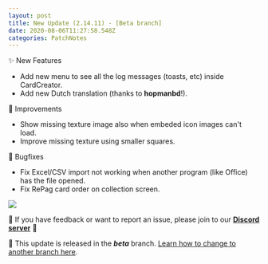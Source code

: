 ```yaml
---
layout: post
title: New Update (2.14.11) - [Beta branch]
date: 2020-08-06T11:27:58.548Z
categories: PatchNotes
---
```

✨ New Features

* Add new menu to see all the log messages (toasts, etc) inside CardCreator.
* Add new Dutch translation (thanks to **hopmanbd**!).



🔧 Improvements

* Show missing texture image also when embeded icon images can't load.
* Improve missing texture using smaller squares.



🐛 Bugfixes

* Fix Excel/CSV import not working when another program (like Office) has the file opened.
* Fix RePag card order on collection screen.

![](https://steamcdn-a.akamaihd.net/steamcommunity/public/images/clans/28448748/bd6874948116a0cce06a1ff667762f9709642805.png)

📌 If you have feedback or want to report an issue, please join to our **[Discord server](https://steamcommunity.com/linkfilter/?url=http://discord.gg/pixelatto)** 💬

📌 This update is released in the ***beta*** branch. [Learn how to change to another branch here](https://steamcommunity.com/linkfilter/?url=https://steamcommunity.com/linkfilter/?url=https://steamcommunity.com/sharedfiles/filedetails/?id=1129108624).

